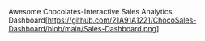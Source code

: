 Awesome Chocolates-Interactive Sales Analytics Dashboard[https://github.com/21A91A1221/ChocoSales-Dashboard/blob/main/Sales-Dashboard.png]
